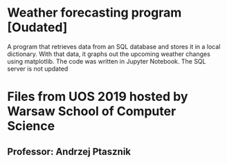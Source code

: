 # Weather forecasting program [Oudated]
A program that retrieves data from an SQL database and stores it in a local dictionary. 
With that data, it graphs out the upcoming weather changes using matplotlib.
The code was written in Jupyter Notebook.
The SQL server is not updated

# Files from UOS 2019 hosted by Warsaw School of Computer Science
## Professor: Andrzej Ptasznik
